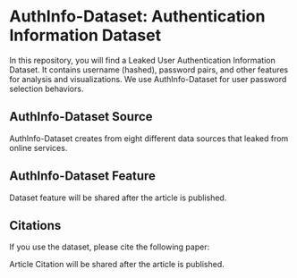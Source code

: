 # AuthInfo-Dataset: Authentication Information Dataset

In this repository, you will find a Leaked User Authentication Information Dataset. It contains username (hashed), password pairs, and other features for analysis and visualizations. We use AuthInfo-Dataset for user password selection behaviors.

## AuthInfo-Dataset Source

AuthInfo-Dataset creates from eight different data sources that leaked from online services. 

## AuthInfo-Dataset Feature

Dataset feature will be shared after the article is published. 

## Citations

If you use the dataset, please cite the following paper:

Article Citation will be shared after the article is published. 
